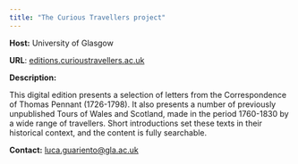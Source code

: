 ```yaml
---
title: "The Curious Travellers project"
---
```

**Host:** University of Glasgow


**URL**: [editions.curioustravellers.ac.uk](http://editions.curioustravellers.ac.uk/)


**Description:**


This digital edition presents a selection of letters from the Correspondence of Thomas Pennant (1726-1798). It also presents a number of previously unpublished Tours of Wales and Scotland, made in the period 1760-1830 by a wide range of travellers. Short introductions set these texts in their historical context, and the content is fully searchable.


**Contact:** [luca.guariento@gla.ac.uk](mailto:luca.guariento@gla.ac.uk)


